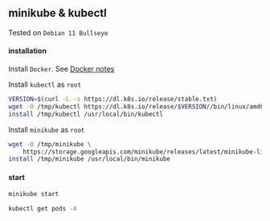 ## minikube & kubectl

Tested on `Debian 11 Bullseye`

#### installation

Install `Docker`. See [Docker notes](docker.md)

Install `kubectl` as `root`

```bash
VERSION=$(curl -L -s https://dl.k8s.io/release/stable.txt)
wget -O /tmp/kubectl https://dl.k8s.io/release/$VERSION//bin/linux/amd64/kubectl
install /tmp/kubectl /usr/local/bin/kubectl
```

Install `minikube` as `root`

```bash
wget -O /tmp/minikube \
    https://storage.googleapis.com/minikube/releases/latest/minikube-linux-amd64
install /tmp/minikube /usr/local/bin/minikube
```

#### start

```bash
minikube start

kubectl get pods -A
```
